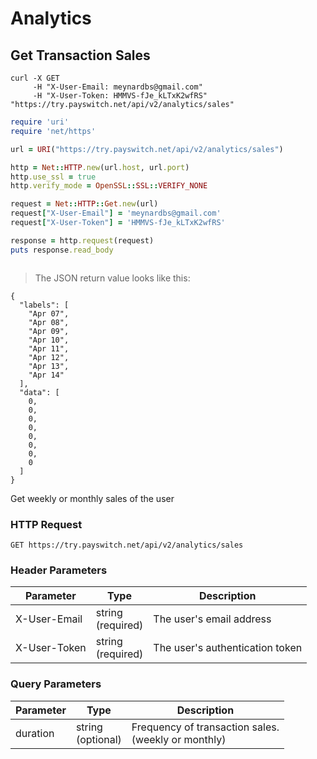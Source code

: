 # Analytics

## Get Transaction Sales

```shell
curl -X GET
     -H "X-User-Email: meynardbs@gmail.com"
     -H "X-User-Token: HMMVS-fJe_kLTxK2wfRS"
"https://try.payswitch.net/api/v2/analytics/sales"
```

```ruby
require 'uri'
require 'net/https'

url = URI("https://try.payswitch.net/api/v2/analytics/sales")

http = Net::HTTP.new(url.host, url.port)
http.use_ssl = true
http.verify_mode = OpenSSL::SSL::VERIFY_NONE

request = Net::HTTP::Get.new(url)
request["X-User-Email"] = 'meynardbs@gmail.com'
request["X-User-Token"] = 'HMMVS-fJe_kLTxK2wfRS'

response = http.request(request)
puts response.read_body
```

```python

```

> The JSON return value looks like this:

```
{
  "labels": [
    "Apr 07",
    "Apr 08",
    "Apr 09",
    "Apr 10",
    "Apr 11",
    "Apr 12",
    "Apr 13",
    "Apr 14"
  ],
  "data": [
    0,
    0,
    0,
    0,
    0,
    0,
    0,
    0
  ]
}
```
Get weekly or monthly sales of the user

### HTTP Request

`GET https://try.payswitch.net/api/v2/analytics/sales`

### Header Parameters

Parameter | Type | Description
--------- | ------- | -----------
X-User-Email | string<br/>(required) | The user's email address
X-User-Token | string<br/>(required) | The user's authentication token

### Query Parameters

Parameter | Type | Description
--------- | ---- | -----------
duration  | string</br>(optional) | Frequency of transaction sales.</br>(weekly or monthly)

